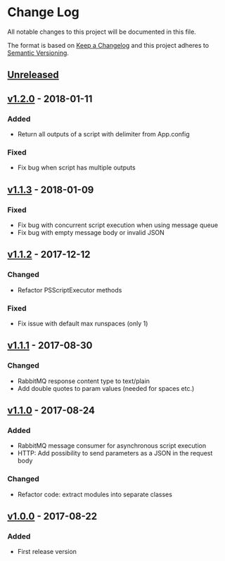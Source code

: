# Change Log
All notable changes to this project will be documented in this file.

The format is based on [Keep a Changelog](http://keepachangelog.com/)
and this project adheres to [Semantic Versioning](http://semver.org/).

## [Unreleased]


## [v1.2.0] - 2018-01-11
### Added
- Return all outputs of a script with delimiter from App.config

### Fixed
- Fix bug when script has multiple outputs


## [v1.1.3] - 2018-01-09
### Fixed
- Fix bug with concurrent script execution when using message queue
- Fix bug with empty message body or invalid JSON


## [v1.1.2] - 2017-12-12
### Changed
- Refactor PSScriptExecutor methods

### Fixed
- Fix issue with default max runspaces (only 1)


## [v1.1.1] - 2017-08-30
### Changed
- RabbitMQ response content type to text/plain
- Add double quotes to param values (needed for spaces etc.)


## [v1.1.0] - 2017-08-24
### Added
- RabbitMQ message consumer for asynchronous script execution
- HTTP: Add possibility to send parameters as a JSON in the request body

### Changed
- Refactor code: extract modules into separate classes


## [v1.0.0] - 2017-08-22
### Added
- First release version


[Unreleased]: https://github.com/dwettstein/PSScriptInvoker/compare/v1.2.0...HEAD
[v1.2.0]: https://github.com/dwettstein/PSScriptInvoker/compare/v1.1.3...v1.2.0
[v1.1.3]: https://github.com/dwettstein/PSScriptInvoker/compare/v1.1.2...v1.1.3
[v1.1.2]: https://github.com/dwettstein/PSScriptInvoker/compare/v1.1.1...v1.1.2
[v1.1.1]: https://github.com/dwettstein/PSScriptInvoker/compare/v1.1.0...v1.1.1
[v1.1.0]: https://github.com/dwettstein/PSScriptInvoker/compare/v1.0.0...v1.1.0
[v1.0.0]: https://github.com/dwettstein/PSScriptInvoker/tree/v1.0.0
